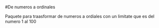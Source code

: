 #De numeros a ordinales

Paquete para traasformar de numeros a ordiales
con un limitate que es del numero 1 al 100